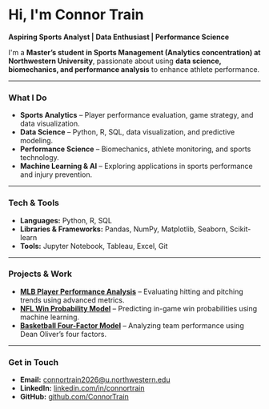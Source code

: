 # Hi, I'm Connor Train  

**Aspiring Sports Analyst | Data Enthusiast | Performance Science**  

I'm a **Master’s student in Sports Management (Analytics concentration) at Northwestern University**, passionate about using **data science, biomechanics, and performance analysis** to enhance athlete performance.

---

### **What I Do**  
- **Sports Analytics** – Player performance evaluation, game strategy, and data visualization.  
- **Data Science** – Python, R, SQL, data visualization, and predictive modeling.  
- **Performance Science** – Biomechanics, athlete monitoring, and sports technology.  
- **Machine Learning & AI** – Exploring applications in sports performance and injury prevention.  

---

### **Tech & Tools**  
- **Languages:** Python, R, SQL  
- **Libraries & Frameworks:** Pandas, NumPy, Matplotlib, Seaborn, Scikit-learn  
- **Tools:** Jupyter Notebook, Tableau, Excel, Git  

---

### **Projects & Work**  
- [**MLB Player Performance Analysis**](#) – Evaluating hitting and pitching trends using advanced metrics.  
- [**NFL Win Probability Model**](#) – Predicting in-game win probabilities using machine learning.  
- [**Basketball Four-Factor Model**](#) – Analyzing team performance using Dean Oliver’s four factors.  

---

### **Get in Touch**  
- **Email:** connortrain2026@u.northwestern.edu  
- **LinkedIn:** [linkedin.com/in/connortrain](#)  
- **GitHub:** [github.com/ConnorTrain](https://github.com/ConnorTrain)  


